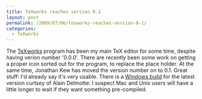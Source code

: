 ```yaml
---
title: TeXworks reaches version 0.1
layout: post
permalink: /2009/07/06/texworks-reaches-version-0-1/
categories:
  - TeXworks
---
```

The [TeXworks](https://tug.org/texworks) program has been my main TeX editor for some time, despite having verion number '0.0.0'. There are recently been some work on getting a proper icon sorted out for the program, to replace the place holder. At the same time, Jonathan Kew has moved the version number on to 0.1.  Great stuff: I'd already say it's very usable. There is a [Windows build](http://www.leliseron.org/texworks) for the latest version curtsey of Alain Delmotte: I suspect Mac and Unix users will have a little longer to wait if they want something pre-compiled.
